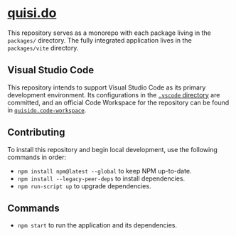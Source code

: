 # [quisi.do](https://quisi.do/)

This repository serves as a monorepo with each package living in the `packages/`
directory. The fully integrated application lives in the `packages/vite`
directory.

## Visual Studio Code

This repository intends to support Visual Studio Code as its primary development
environment. Its configurations in the
[`.vscode` directory](https://github.com/quisido/quisi.do/tree/main/.vscode)
are committed, and an official Code Workspace for the repository can be found in
[`quisido.code-workspace`](https://github.com/quisido/quisi.do/blob/main/quisido.code-workspace).

## Contributing

To install this repository and begin local development, use the following
commands in order:

- `npm install npm@latest --global` to keep NPM up-to-date.
- `npm install --legacy-peer-deps` to install dependencies.
- `npm run-script up` to upgrade dependencies.

## Commands

- `npm start` to run the application and its dependencies.

